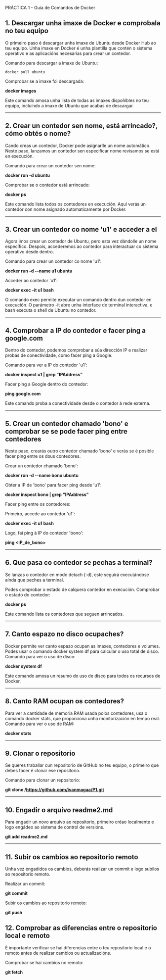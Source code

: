 
PRÁCTICA 1 - Guía de Comandos de Docker


## 1. Descargar unha imaxe de Docker e comprobala no teu equipo

O primeiro paso é descargar unha imaxe de Ubuntu desde Docker Hub ao teu equipo. Unha imaxe en Docker é unha plantilla que contén o sistema operativo e as aplicacións necesarias para crear un contedor.

Comando para descargar a imaxe de Ubuntu:

`docker pull ubuntu`

Comprobar se a imaxe foi descargada:

**docker images**

Este comando amosa unha lista de todas as imaxes dispoñibles no teu equipo, incluíndo a imaxe de Ubuntu que acabas de descargar.

---

## 2. Crear un contedor sen nome, está arrincado?, cómo obtés o nome?


Cando creas un contedor, Docker pode asignarlle un nome automático. Neste paso, lanzamos un contedor sen especificar nome revisamos se está en execución.

Comando para crear un contedor sen nome:

**docker run -d ubuntu**

Comprobar se o contedor está arrincado:

**docker ps**

Este comando lista todos os contedores en execución. Aquí verás un contedor con nome asignado
automaticamente por Docker.

---

## 3. Crear un contedor co nome 'u1' e acceder a el

Agora imos crear un contedor de Ubuntu, pero esta vez dándolle un nome específico. Despois, accederemos ao contedor para interactuar co sistema operativo desde dentro.

Comando para crear un contedor co nome 'u1':

**docker run -d --name u1 ubuntu**

Acceder ao contedor 'u1':

**docker exec -it u1 bash**

O comando exec permite executar un comando dentro dun contedor en execución. O parámetro -it abre unha interface de terminal interactiva, e bash executa o shell de Ubuntu no contedor.

---

## 4. Comprobar a IP do contedor e facer ping a google.com

Dentro do contedor, podemos comprobar a súa dirección IP e realizar probas de conectividade, como facer ping a Google.

Comando para ver a IP do contedor 'u1':

**docker inspect u1 | grep "IPAddress"**

Facer ping a Google dentro do contedor:

**ping google.com**

Este comando proba a conectividade desde o contedor á rede externa.

---

## 5. Crear un contedor chamado 'bono' e comprobar se se pode facer ping entre contedores

Neste paso, crearás outro contedor chamado 'bono' e verás se é posible facer ping entre os dous contedores.

Crear un contedor chamado 'bono':

**docker run -d --name bono ubuntu**

Obter a IP de 'bono' para facer ping desde 'u1':

**docker inspect bono | grep "IPAddress"**

Facer ping entre os contedores:

Primeiro, accede ao contedor 'u1':

**docker exec -it u1 bash**

Logo, fai ping á IP do contedor 'bono':

**ping <IP_de_bono>**

---

## 6. Que pasa co contedor se pechas a terminal?

Se lanzas o contedor en modo detach (-d), este seguirá executándose aínda que peches a terminal.

Podes comprobar o estado de calquera contedor en execución.
Comprobar o estado do contedor:

**docker ps**

Este comando lista os contedores que seguen arrincados.

---

## 7. Canto espazo no disco ocupaches?

Docker permite ver canto espazo ocupan as imaxes, contedores e volumes. Podes usar o comando docker system df para calcular o uso total de disco.
Comando para ver o uso de disco:

**docker system df**

Este comando amosa un resumo do uso de disco para todos os recursos de Docker.

---

## 8. Canto RAM ocupan os contedores?

Para ver a cantidade de memoria RAM usada polos contedores, usa o comando docker stats, que proporciona unha monitorización en tempo real.
Comando para ver o uso de RAM:

**docker stats**

---

## 9. Clonar o repositorio

Se queres traballar cun repositorio de GitHub no teu equipo, o primeiro que debes facer é clonar ese repositorio.

Comando para clonar un repositorio:

**git clone /https://github.com/ivanmagaa/P1.git**

---

## 10. Engadir o arquivo readme2.md

Para engadir un novo arquivo ao repositorio, primeiro créao localmente e logo engádeo ao sistema de control de versións.

**git add readme2.md**

---

## 11. Subir os cambios ao repositorio remoto

Unha vez engadidos os cambios, deberás realizar un commit e logo subilos ao repositorio remoto.

Realizar un commit:

**git commit**

Subir os cambios ao repositorio remoto:

**git push**


## 12. Comprobar as diferencias entre o repositorio local e remoto

É importante verificar se hai diferencias entre o teu repositorio local e o remoto antes de realizar cambios ou actualizacións.

Comprobar se hai cambios no remoto:

**git fetch**


